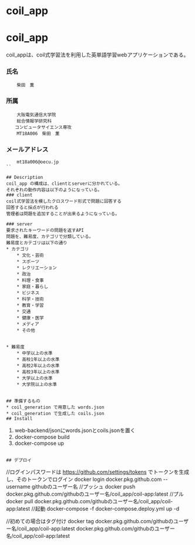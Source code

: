 # coil_app
coil_app
====
coil_appは、coil式学習法を利用した英単語学習webアプリケーションである。

### 氏名
```
    柴田　薫
```

### 所属
```
    大阪電気通信大学院
    総合情報学研究科
　　コンピュータサイエンス専攻　
    MT18A006　柴田　薫
```


### メールアドレス
```
    mt18a006@oecu.jp
``

## Description
coil_app の構成は、clientとserverに分かれている。  
それぞれの動作内容は以下のようになっている。
### client  
coil式学習法を模したクロスワード形式で問題に回答する
回答すると採点が行われる
管理者は問題を追加することが出来るようになっている。

### server  
要求されたキーワードの問題を返すAPI
問題を、難易度、カテゴリで分類している。
難易度とカテゴリは以下の通り
* カテゴリ
    * 文化・芸術
    * スポーツ
    * レクリエーション
    * 政治
    * 料理・食事
    * 家庭・暮らし
    * ビジネス
    * 科学・技術
    * 教育・学習
    * 交通
    * 健康・医学
    * メディア
    * その他


* 難易度
    * 中学以上の水準
    * 高校1年以上の水準
    * 高校2年以上の水準
    * 高校3年以上の水準
    * 大学以上の水準
    * 大学院以上の水準


## 準備するもの
* coil_generation で用意した words.json
* coil_generation で生成した coils.json
## Install
```
  1. web-backend/jsonにwords.jsonとcoils.jsonを置く
  2. docker-compose build
  3. docker-compose up
```

## デプロイ
```
  //ログインパスワードは https://github.com/settings/tokens でトークンを生成し、そのトークンでログイン
  docker login docker.pkg.github.com --username githubのユーザー名
  //プッシュ
  docker push docker.pkg.github.com/githubのユーザー名/coil_app/coil-app:latest
  //プル
  docker pull docker.pkg.github.com/githubのユーザー名/coil_app/coil-app:latest
  //起動
  docker-compose -f docker-compose.deploy.yml up -d

  //初めての場合はタグ付け
  docker tag docker.pkg.github.com/githubのユーザー名/coil_app/coil-app:latest docker.pkg.github.com/githubのユーザー名/coil_app/coil-app:latest
```
